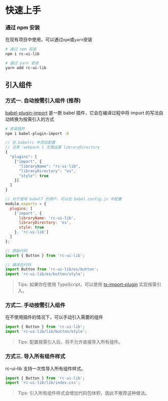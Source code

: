 # 快速上手

### 通过 npm 安装

在现有项目中使用，可以通过`npm`或`yarn`安装

```bash
# 通过 npm 安装
npm i rc-ui-lib

# 通过 yarn 安装
yarn add rc-ui-lib
```

## 引入组件

### 方式一. 自动按需引入组件 (推荐)

[babel-plugin-import](https://github.com/ant-design/babel-plugin-import) 是一款 babel 插件，它会在编译过程中将 import 的写法自动转换为按需引入的方式

```bash
# 安装插件
npm i babel-plugin-import -D
```

```js
// 在.babelrc 中添加配置
// 注意：webpack 1 无需设置 libraryDirectory
{
  "plugins": [
    ["import", {
      "libraryName": "rc-ui-lib",
      "libraryDirectory": "es",
      "style": true
    }]
  ]
}

// 对于使用 babel7 的用户，可以在 babel.config.js 中配置
module.exports = {
  plugins: [
    ['import', {
      libraryName: 'rc-ui-lib',
      libraryDirectory: 'es',
      style: true
    }, 'rc-ui-lib']
  ]
};
```

```js
// 原始代码
import { Button } from 'rc-ui-lib';

// 编译后代码
import Button from 'rc-ui-lib/es/button';
import 'rc-ui-lib/es/button/style';
```

> Tips: 如果你在使用 TypeScript，可以使用 [ts-import-plugin](https://github.com/Brooooooklyn/ts-import-plugin) 实现按需引入。

### 方式二. 手动按需引入组件

在不使用插件的情况下，可以手动引入需要的组件

```js
import { Button } from 'rc-ui-lib';
import 'rc-ui-lib/lib/button/style';
```

> Tips: 配置按需引入后，将不允许直接导入所有组件。

### 方式三. 导入所有组件样式

rc-ui-lib 支持一次性导入所有组件样式。

```js
import { Button } from 'rc-ui-lib';
import 'rc-ui-lib/lib/index.css';
```

> Tips: 引入所有组件样式会增加代码包体积，因此不推荐这种做法。
